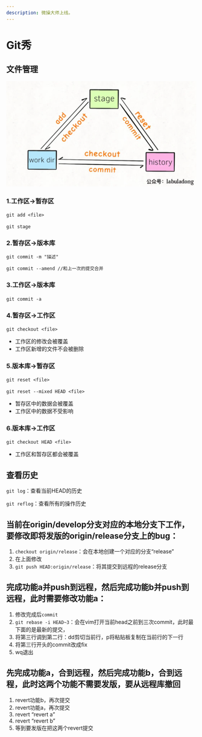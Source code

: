 ```yaml
---
description: 微操大师上线。
---
```


# Git秀

## 文件管理

![git 存储区](<../.gitbook/assets/image (1) (1).png>)

### 1.工作区->暂存区

`git add <file>`

`git stage`

### 2.暂存区->版本库

`git commit -m "描述"`

`git commit --amend //和上一次的提交合并`

### 3.工作区->版本库

`git commit -a`

### 4.暂存区->工作区

`git checkout <file>`

* 工作区的修改会被覆盖
* 工作区新增的文件不会被删除

### 5.版本库->暂存区

`git reset <file>`

`git reset --mixed HEAD <file>`

* 暂存区中的数据会被覆盖
* 工作区中的数据不受影响

### 6.版本库->工作区

`git checkout HEAD <file>`

* 工作区和暂存区都会被覆盖

## 查看历史

`git log`：查看当前HEAD的历史

`git reflog`：查看所有的操作历史

## 当前在origin/develop分支对应的本地分支下工作，要修改即将发版的origin/release分支上的bug：

1. `checkout origin/release`：会在本地创建一个对应的分支“release”
2. 在上面修改
3. `git push HEAD:origin/release`：将其提交到远程的release分支

## 完成功能a并push到远程，然后完成功能b并push到远程，此时需要修改功能a：

1. 修改完成后`commit`
2. `git rebase -i HEAD~3`：会在vim打开当前head之前到三次commit，此时最下面的是最新的提交，
3. 将第三行调到第二行：dd剪切当前行，p将粘贴板复制在当前行的下一行
4. 将第三行开头的commit改成fix
5. wq退出

## 先完成功能a，合到远程，然后完成功能b，合到远程，此时这两个功能不需要发版，要从远程库撤回

1. revert功能b，再次提交
2. revert功能a，再次提交
3. revert “revert a”
4. revert “revert b”
5. 等到要发版在把这两个revert提交
